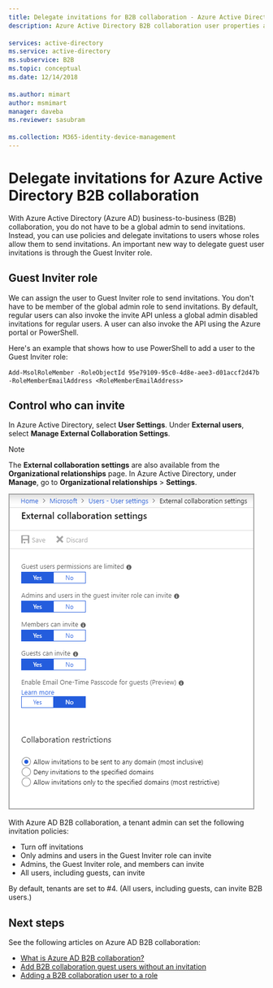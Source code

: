 ```yaml
---
title: Delegate invitations for B2B collaboration - Azure Active Directory | Microsoft Docs
description: Azure Active Directory B2B collaboration user properties are configurable

services: active-directory
ms.service: active-directory
ms.subservice: B2B
ms.topic: conceptual
ms.date: 12/14/2018

ms.author: mimart
author: msmimart
manager: daveba
ms.reviewer: sasubram

ms.collection: M365-identity-device-management
---
```


# Delegate invitations for Azure Active Directory B2B collaboration

With Azure Active Directory (Azure AD) business-to-business (B2B) collaboration, you do not have to be a global admin to send invitations. Instead, you can use policies and delegate invitations to users whose roles allow them to send invitations. An important new way to delegate guest user invitations is through the Guest Inviter role.

## Guest Inviter role
We can assign the user to Guest Inviter role to send invitations. You don't have to be member of the global admin role to send invitations. By default, regular users can also invoke the invite API unless a global admin disabled invitations for regular users. A user can also invoke the API using the Azure portal or PowerShell.

Here's an example that shows how to use PowerShell to add a user to the Guest Inviter role:

```
Add-MsolRoleMember -RoleObjectId 95e79109-95c0-4d8e-aee3-d01accf2d47b -RoleMemberEmailAddress <RoleMemberEmailAddress>
```

## Control who can invite

In Azure Active Directory, select **User Settings**. Under **External users**, select **Manage External Collaboration Settings**.

> [!NOTE]
> The **External collaboration settings** are also available from the **Organizational relationships** page. In Azure Active Directory, under **Manage**, go to **Organizational relationships** > **Settings**.

![External collaboration settings](./media/delegate-invitations/control-who-to-invite.png)

With Azure AD B2B collaboration, a tenant admin can set the following invitation policies:

- Turn off invitations
- Only admins and users in the Guest Inviter role can invite
- Admins, the Guest Inviter role, and members can invite
- All users, including guests, can invite

By default, tenants are set to #4. (All users, including guests, can invite B2B users.)

## Next steps

See the following articles on Azure AD B2B collaboration:

- [What is Azure AD B2B collaboration?](what-is-b2b.md)
- [Add B2B collaboration guest users without an invitation](add-user-without-invite.md)
- [Adding a B2B collaboration user to a role](add-guest-to-role.md)


